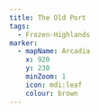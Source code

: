 ```yaml
---
title: The Old Port
tags:
  - Frozen-Highlands
marker:
  - mapName: Arcadia
    x: 920
    y: 230
    minZoom: 1
    icon: mdi:leaf
    colour: brown
---
```


